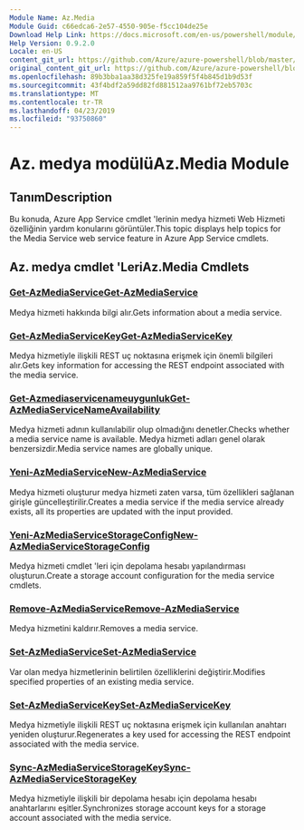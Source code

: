 ```yaml
---
Module Name: Az.Media
Module Guid: c66edca6-2e57-4550-905e-f5cc104de25e
Download Help Link: https://docs.microsoft.com/en-us/powershell/module/az.media
Help Version: 0.9.2.0
Locale: en-US
content_git_url: https://github.com/Azure/azure-powershell/blob/master/src/Media/Media/help/Az.Media.md
original_content_git_url: https://github.com/Azure/azure-powershell/blob/master/src/Media/Media/help/Az.Media.md
ms.openlocfilehash: 89b3bba1aa38d325fe19a859f5f4b845d1b9d53f
ms.sourcegitcommit: 43f4bdf2a59dd82fd881512aa9761bf72eb5703c
ms.translationtype: MT
ms.contentlocale: tr-TR
ms.lasthandoff: 04/23/2019
ms.locfileid: "93750860"
---
```

# <span data-ttu-id="91204-101">Az. medya modülü</span><span class="sxs-lookup"><span data-stu-id="91204-101">Az.Media Module</span></span>
## <span data-ttu-id="91204-102">Tanım</span><span class="sxs-lookup"><span data-stu-id="91204-102">Description</span></span>
<span data-ttu-id="91204-103">Bu konuda, Azure App Service cmdlet 'lerinin medya hizmeti Web Hizmeti özelliğinin yardım konularını görüntüler.</span><span class="sxs-lookup"><span data-stu-id="91204-103">This topic displays help topics for the Media Service web service feature in Azure App Service cmdlets.</span></span>

## <span data-ttu-id="91204-104">Az. medya cmdlet 'Leri</span><span class="sxs-lookup"><span data-stu-id="91204-104">Az.Media Cmdlets</span></span>
### [<span data-ttu-id="91204-105">Get-AzMediaService</span><span class="sxs-lookup"><span data-stu-id="91204-105">Get-AzMediaService</span></span>](Get-AzMediaService.md)
<span data-ttu-id="91204-106">Medya hizmeti hakkında bilgi alır.</span><span class="sxs-lookup"><span data-stu-id="91204-106">Gets information about a media service.</span></span>

### [<span data-ttu-id="91204-107">Get-AzMediaServiceKey</span><span class="sxs-lookup"><span data-stu-id="91204-107">Get-AzMediaServiceKey</span></span>](Get-AzMediaServiceKey.md)
<span data-ttu-id="91204-108">Medya hizmetiyle ilişkili REST uç noktasına erişmek için önemli bilgileri alır.</span><span class="sxs-lookup"><span data-stu-id="91204-108">Gets key information for accessing the REST endpoint associated with the media service.</span></span>

### [<span data-ttu-id="91204-109">Get-Azmediaservicenameuygunluk</span><span class="sxs-lookup"><span data-stu-id="91204-109">Get-AzMediaServiceNameAvailability</span></span>](Get-AzMediaServiceNameAvailability.md)
<span data-ttu-id="91204-110">Medya hizmeti adının kullanılabilir olup olmadığını denetler.</span><span class="sxs-lookup"><span data-stu-id="91204-110">Checks whether a media service name is available.</span></span>
<span data-ttu-id="91204-111">Medya hizmeti adları genel olarak benzersizdir.</span><span class="sxs-lookup"><span data-stu-id="91204-111">Media service names are globally unique.</span></span>

### [<span data-ttu-id="91204-112">Yeni-AzMediaService</span><span class="sxs-lookup"><span data-stu-id="91204-112">New-AzMediaService</span></span>](New-AzMediaService.md)
<span data-ttu-id="91204-113">Medya hizmeti oluşturur medya hizmeti zaten varsa, tüm özellikleri sağlanan girişle güncelleştirilir.</span><span class="sxs-lookup"><span data-stu-id="91204-113">Creates a media service if the media service already exists, all its properties are updated with the input provided.</span></span>

### [<span data-ttu-id="91204-114">Yeni-AzMediaServiceStorageConfig</span><span class="sxs-lookup"><span data-stu-id="91204-114">New-AzMediaServiceStorageConfig</span></span>](New-AzMediaServiceStorageConfig.md)
<span data-ttu-id="91204-115">Medya hizmeti cmdlet 'leri için depolama hesabı yapılandırması oluşturun.</span><span class="sxs-lookup"><span data-stu-id="91204-115">Create a storage account configuration for the media service cmdlets.</span></span>

### [<span data-ttu-id="91204-116">Remove-AzMediaService</span><span class="sxs-lookup"><span data-stu-id="91204-116">Remove-AzMediaService</span></span>](Remove-AzMediaService.md)
<span data-ttu-id="91204-117">Medya hizmetini kaldırır.</span><span class="sxs-lookup"><span data-stu-id="91204-117">Removes a media service.</span></span>

### [<span data-ttu-id="91204-118">Set-AzMediaService</span><span class="sxs-lookup"><span data-stu-id="91204-118">Set-AzMediaService</span></span>](Set-AzMediaService.md)
<span data-ttu-id="91204-119">Var olan medya hizmetlerinin belirtilen özelliklerini değiştirir.</span><span class="sxs-lookup"><span data-stu-id="91204-119">Modifies specified properties of an existing media service.</span></span>

### [<span data-ttu-id="91204-120">Set-AzMediaServiceKey</span><span class="sxs-lookup"><span data-stu-id="91204-120">Set-AzMediaServiceKey</span></span>](Set-AzMediaServiceKey.md)
<span data-ttu-id="91204-121">Medya hizmetiyle ilişkili REST uç noktasına erişmek için kullanılan anahtarı yeniden oluşturur.</span><span class="sxs-lookup"><span data-stu-id="91204-121">Regenerates a key used for accessing the REST endpoint associated with the media service.</span></span>

### [<span data-ttu-id="91204-122">Sync-AzMediaServiceStorageKey</span><span class="sxs-lookup"><span data-stu-id="91204-122">Sync-AzMediaServiceStorageKey</span></span>](Sync-AzMediaServiceStorageKey.md)
<span data-ttu-id="91204-123">Medya hizmetiyle ilişkili bir depolama hesabı için depolama hesabı anahtarlarını eşitler.</span><span class="sxs-lookup"><span data-stu-id="91204-123">Synchronizes storage account keys for a storage account associated with the media service.</span></span>

